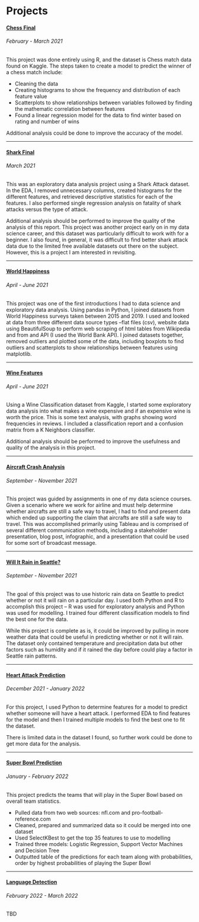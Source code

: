 # Projects

#### [Chess Final](https://github.com/ixs1022/DSC_Portfolio/tree/main/ChessFinal)
###### *February - March 2021*
This project was done entirely using R, and the dataset is Chess match data found on Kaggle. The steps taken to create a model to predict the winner of a chess match include:

* Cleaning the data
* Creating histograms to show the frequency and distribution of each feature value
* Scatterplots to show relationships between variables followed by finding the mathematic correlation between features
* Found a linear regression model for the data to find winter based on rating and number of wins


Additional analysis could be done to improve the accuracy of the model.

---

#### [Shark Final](https://github.com/ixs1022/DSC_Portfolio/tree/main/SharkFinal)
###### *March 2021*
This was an exploratory data analysis project using a Shark Attack dataset. In the EDA, I removed unnecessary columns, created histograms for the different features, and retrieved descriptive statistics for each of the features. I also performed single regression analysis on fatality of shark attacks versus the type of attack. 


Additional analysis should be performed to improve the quality of the analysis of this report. This project was another project early on in my data science career, and this dataset was particularly difficult to work with for a beginner. I also found, in general, it was difficult to find better shark attack data due to the limited free available datasets out there on the subject. However, this is a project I am interested in revisiting. 

---

#### [World Happiness](https://github.com/ixs1022/DSC_Portfolio/tree/main/WorldHappiness)
###### *April - June 2021*
This project was one of the first introductions I had to data science and exploratory data analysis. Using pandas in Python, I joined datasets from World Happiness surveys taken between 2015 and 2019. I used and looked at data from three different data source types –flat files (csv), website data using BeautifulSoup to perform web scraping of html tables from Wikipedia and from and API (I used the World Bank API). I joined datasets together, removed outliers and plotted some of the data, including boxplots to find outliers and scatterplots to show relationships between features using matplotlib.

---

#### [Wine Features](https://github.com/ixs1022/DSC_Portfolio/tree/main/WineFeatures)
###### *April - June 2021*
Using a Wine Classification dataset from Kaggle, I started some exploratory data analysis into what makes a wine expensive and if an expensive wine is worth the price. This is some text analysis, with graphs showing word frequencies in reviews. I included a classification report and a confusion matrix from a K Neighbors classifier. 


Additional analysis should be performed to improve the usefulness and quality of the analysis in this project.

---

#### [Aircraft Crash Analysis](https://github.com/ixs1022/DSC_Portfolio/tree/main/AircraftSafety)
###### *September - November 2021*
This project was guided by assignments in one of my data science courses. Given a scenario where we work for airline and must help determine whether aircrafts are still a safe way to travel, I had to find and present data which ended up supporting the claim that aircrafts are still a safe way to travel. This was accomplished primarily using Tableau and is comprised of several different communication methods, including a stakeholder presentation, blog post, infographic, and a presentation that could be used for some sort of broadcast message.

---

#### [Will It Rain in Seattle?](https://github.com/ixs1022/DSC_Portfolio/tree/main/SeattleRain)
###### *September - November 2021*
The goal of this project was to use historic rain data on Seattle to predict whether or not it will rain on a particular day. I used both Python and R to accomplish this project – R was used for exploratory analysis and Python was used for modelling. I trained four different classification models to find the best one for the data.


While this project is complete as is, it could be improved by pulling in more weather data that could be useful in predicting whether or not it will rain. The dataset only contained temperature and precipitation data but other factors such as humidity and if it rained the day before could play a factor in Seattle rain patterns.

---

#### [Heart Attack Prediction](https://github.com/ixs1022/DSC_Portfolio/tree/main/HeartAttack)
###### *December 2021 - January 2022*
For this project, I used Python to determine features for a model to predict whether someone will have a heart attack. I performed EDA to find features for the model and then I trained multiple models to find the best one to fit the dataset. 


There is limited data in the dataset I found, so further work could be done to get more data for the analysis.

---

#### [Super Bowl Prediction](https://github.com/ixs1022/DSC_Portfolio/tree/main/SuperBowl)
###### *January - February 2022*
This project predicts the teams that will play in the Super Bowl based on overall team statistics.
* Pulled data from two web sources: nfl.com and pro-football-reference.com
* Cleaned, prepared and summarized data so it could be merged into one dataset
* Used SelectKBest to get the top 35 features to use to modelling
* Trained three models: Logistic Regression, Support Vector Machines and Decision Tree
* Outputted table of the predictions for each team along with probabilities, order by highest probabilities of playing the Super Bowl

---

#### [Language Detection](https://github.com/ixs1022/DSC_Portfolio/tree/main/LanguageDetection)
###### *February 2022 - March 2022*
TBD